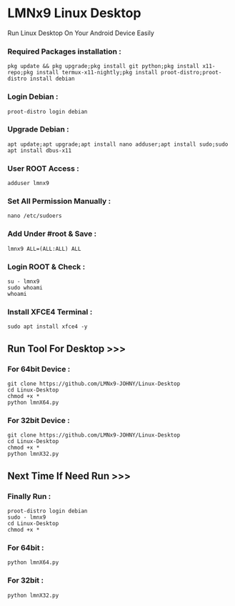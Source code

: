 # LMNx9 Linux Desktop
Run Linux Desktop On Your Android Device Easily


### Required Packages installation :
    pkg update && pkg upgrade;pkg install git python;pkg install x11-repo;pkg install termux-x11-nightly;pkg install proot-distro;proot-distro install debian
### Login Debian :
    proot-distro login debian
### Upgrade Debian :
    apt update;apt upgrade;apt install nano adduser;apt install sudo;sudo apt install dbus-x11
### User ROOT Access :
    adduser lmnx9
### Set All Permission Manually :
    nano /etc/sudoers
### Add Under #root & Save :
    lmnx9 ALL=(ALL:ALL) ALL
### Login ROOT & Check :
    su - lmnx9
    sudo whoami 
    whoami
### Install XFCE4 Terminal :
    sudo apt install xfce4 -y

## Run Tool For Desktop >>>
### For 64bit Device :
    git clone https://github.com/LMNx9-JOHNY/Linux-Desktop
    cd Linux-Desktop
    chmod +x *
    python lmnX64.py
### For 32bit Device :
    git clone https://github.com/LMNx9-JOHNY/Linux-Desktop
    cd Linux-Desktop
    chmod +x *
    python lmnX32.py

## Next Time If Need Run >>>
### Finally Run :
    proot-distro login debian 
    sudo - lmnx9
    cd Linux-Desktop
    chmod +x *
### For 64bit :
    python lmnX64.py 
### For 32bit :
    python lmnX32.py







